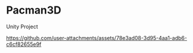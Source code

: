 # Pacman3D
Unity Project


https://github.com/user-attachments/assets/78e3ad08-3d95-4aa1-adb6-c6cf82655e9f

